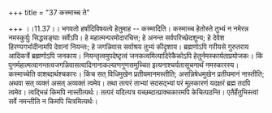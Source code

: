 +++
title = "37 कस्माच्च ते"

+++
।।11.37।। भगवतो हर्षादिविषयत्वे हेतुमाह -- कस्मादिति। कस्माच्च हेतोस्ते
तुभ्यं न नमेरन्न नमस्कुर्युः सिद्धसङ्घाः सर्वेऽपि। हे
महात्मन्परमोदारचित्त; हे अनन्त सर्वपरिच्छेदशून्य; हे देवेश
हिरण्यगर्भादीनामपि देवानां नियन्तः; हे जगन्निवास सर्वाश्रय तुभ्यं
कीदृशाय। ब्रह्मणोऽपि गरीयसे गुरुतराय आदिकर्त्रे ब्रह्मणोऽपि जनकाय।
नियन्तृत्वमुपदेष्टृत्वं जनकत्वमित्यादिरेकैकोऽपि
हेतुर्नमस्कार्यताप्रयोजकः। किं
पुनर्महात्मत्वानन्तत्वजगन्निवासत्वादिनानाकल्याणगुणसमुच्चित
इत्यनाश्चर्यतासूचनार्थं नमस्कारस्य। कस्माच्चेति वाशब्दार्थश्चकारः। किंच
सत् विधिमुखेन प्रतीयमानमस्तीति; असन्निषेधमुखेन प्रतीयमानं नास्तीति; अथवा
सत् व्यक्तं असत् अव्यक्तं त्वमेव। तथा तत्परं ताभ्यां सदसद्भ्यां परं
मूलकारणं यदक्षरं ब्रह्म तदपि त्वमेव। त्वद्भिन्नं किमपि नास्तीत्यर्थः।
तत्परं यदित्यत्र यच्छब्दात्प्राक्चकारमपि केचित्पठन्ति।
एतैर्हेतुभिस्त्वां सर्वे नमन्तीति न किमपि चित्रमित्यर्थः।
